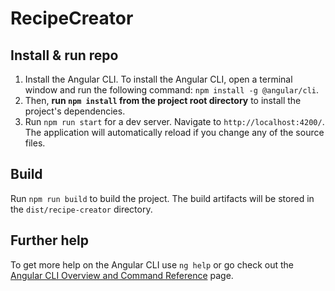 # RecipeCreator

## Install & run repo

1.  Install the Angular CLI. To install the Angular CLI, open a terminal window and run the following command: `npm install -g @angular/cli`.
2.  Then, **run `npm install` from the project root directory** to install the project's dependencies.
3.  Run `npm run start` for a dev server. Navigate to `http://localhost:4200/`. The application will automatically reload if you change any of the source files.

## Build

Run `npm run build` to build the project. The build artifacts will be stored in the `dist/recipe-creator` directory.

## Further help

To get more help on the Angular CLI use `ng help` or go check out the [Angular CLI Overview and Command Reference](https://angular.io/cli) page.
